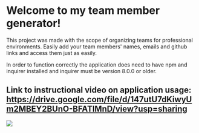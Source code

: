 # Welcome to my team member generator!
This project was made with the scope of organizing teams for professional environments. Easily add your team members' names, emails and github links and access them just as easily. 

In order to function correctly the application does need to have npm and inquirer installed and inquirer must be version 8.0.0 or older.


## Link to instructional video on application usage: https://drive.google.com/file/d/147utU7dKiwyUm2MBEY2BUnO-BFATlMnD/view?usp=sharing

![](Screenshot%20(48).png)